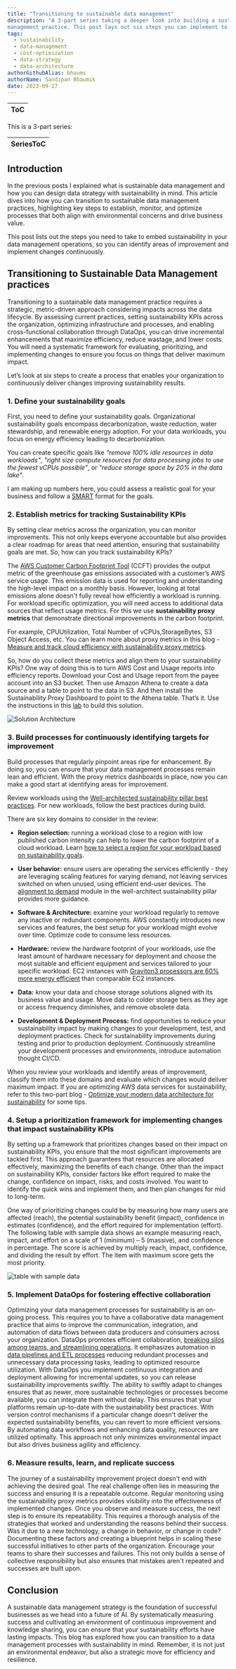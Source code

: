 ```yaml
---
title: "Transitioning to sustainable data management"
description: "A 3-part series taking a deeper look into building a sustainable data
management practice. This post lays out six steps you can implement to operate the practice in an ongoing basis."
tags:
  - sustainability
  - data-management
  - cost-optimization
  - data-strategy
  - data-architecture
authorGithubAlias: bhaums
authorName: Sandipan Bhaumik
date: 2023-09-27
---
```

|ToC|
|---|

This is a 3-part series:

| SeriesToC |
|-----------|

## Introduction

In the previous posts I explained what is sustainable data management and how you can design data strategy with sustainability in mind. This article dives into how you can transition to sustainable data management practices, highlighting key steps to establish, monitor, and optimize processes that both align with environmental concerns and drive business value.

This post lists out the steps you need to take to embed sustainability in your data management operations, so you can identify areas of improvement and implement changes continuously.

## Transitioning to Sustainable Data Management practices

Transitioning to a sustainable data management practice requires a strategic, metric-driven approach considering impacts across the data lifecycle. By assessing current practices, setting sustainability KPIs across the organization, optimizing infrastructure and processes, and enabling cross-functional collaboration through DataOps, you can drive incremental enhancements that maximize efficiency, reduce wastage, and lower costs. You will need a systematic framework for evaluating, prioritizing, and implementing changes to ensure you focus on things that deliver maximum impact.

Let’s look at six steps to create a process that enables your organization to continuously deliver changes improving sustainability results.

### 1. Define your sustainability goals

First, you need to define your sustainability goals. Organizational sustainability goals encompass decarbonization, waste reduction, water stewardship, and renewable energy adoption. For your data workloads, you focus on energy efficiency leading to decarbonization.

You can create specific goals like *"remove 100% idle resources in data workloads"*, *"right size compute resources for data processing jobs to use the fewest vCPUs possible"*, or *"reduce storage space by 20% in the data lake"*.

I am making up numbers here, you could assess a realistic goal for your business and follow a [SMART](https://business.adobe.com/blog/basics/smart-goals) format for the goals.

### 2. Establish metrics for tracking Sustainability KPIs

By setting clear metrics across the organization, you can monitor improvements. This not only keeps everyone accountable but also provides a clear roadmap for areas that need attention, ensuring that sustainability goals are met. So, how can you track sustainability KPIs?

The [AWS Customer Carbon Footprint Tool](https://aws.amazon.com/aws-cost-management/aws-customer-carbon-footprint-tool/) (CCFT) provides the output metric of the greenhouse gas emissions associated with a customer’s AWS service usage. This emission data is used for reporting and understanding the high-level impact on a monthly basis. However, looking at total emissions alone doesn't fully reveal how efficiently a workload is running. For workload specific optimization, you will need access to additional data sources that reflect usage metrics. For this we use **sustainability proxy metrics** that demonstrate directional improvements in the carbon footprint.

For example, CPUUtilization, Total Number of vCPUs,StorageBytes, S3 Object Access, etc. You can learn more about proxy metrics in this blog - [Measure and track cloud efficiency with sustainability proxy metrics](https://aws.amazon.com/blogs/aws-cloud-financial-management/measure-and-track-cloud-efficiency-with-sustainability-proxy-metrics-part-i-what-are-proxy-metrics/).

So, how do you collect these metrics and align them to your sustainability KPIs? One way of doing this is to turn AWS Cost and Usage reports into efficiency reports. Download your Cost and Usage report from the payee account into an S3 bucket. Then use Amazon Athena to create a data source and a table to point to the data in S3. And then install the Sustainability Proxy Dashboard to point to the Athena table. That’s it. Use the instructions in this [lab](https://catalog.workshops.aws/well-architected-sustainability/en-US/5-process-and-culture/cur-reports-as-efficiency-reports) to build this
solution.

![Solution Architecture](images/lab-solution-architecture.png)

### 3. Build processes for continuously identifying targets for improvement

Build processes that regularly pinpoint areas ripe for enhancement. By doing so, you can ensure that your data management processes remain lean and efficient. With the proxy metrics dashboards in place, now you can make a good start at identifying areas for improvement.

Review workloads using the [Well-architected sustainability pillar best practices](https://docs.aws.amazon.com/wellarchitected/latest/sustainability-pillar/sustainability-pillar.html). For new workloads, follow the best practices during build.

There are six key domains to consider in the review:

- **Region selection:** running a workload close to a region with low published carbon intensity can help to lower the carbon footprint of a cloud workload. Learn [how to select a region for your workload based on sustainability goals](https://aws.amazon.com/blogs/architecture/how-to-select-a-region-for-your-workload-based-on-sustainability-goals/).

- **User behavior:** ensure users are operating the services efficiently - they are leveraging scaling features for varying demand, not leaving services switched on when unused, using efficient end-user devices. The [alignment to demand](https://docs.aws.amazon.com/wellarchitected/latest/sustainability-pillar/alignment-to-demand.html) module in the well-architect sustainability pillar provides more guidance.

- **Software & Architecture:** examine your workload regularly to remove any inactive or redundant components. AWS constantly introduces new services and features, the best setup for your workload might evolve over time. Optimize code to consume less resources.

- **Hardware:** review the hardware footprint of your workloads, use the least amount of hardware necessary for deployment and choose the most suitable and efficient equipment and services tailored to your specific workload. EC2 instances with [Graviton3 processors are 60% more energy efficient](https://aws.amazon.com/ec2/graviton/) than comparable EC2 instances.

- **Data:** know your data and choose storage solutions aligned with its business value and usage. Move data to colder storage tiers as they age or access frequency diminishes, and remove obsolete data.

- **Development & Deployment Process:** find opportunities to reduce your sustainability impact by making changes to your development, test, and deployment practices. Check for sustainability improvements during testing and prior to production deployment. Continuously streamline your development processes and environments, introduce automation thought CI/CD.

When you review your workloads and identify areas of improvement, classify them into these domains and evaluate which changes would deliver maximum impact. If you are optimizing AWS data services for sustainability, refer to this two-part blog - [Optimize your modern data architecture for sustainability](https://aws.amazon.com/blogs/architecture/optimize-your-modern-data-architecture-for-sustainability-part-1-data-ingestion-and-data-lake/) for some tips.

### 4. Setup a prioritization framework for implementing changes that impact sustainability KPIs

By setting up a framework that prioritizes changes based on their impact on sustainability KPIs, you ensure that the most significant improvements are tackled first. This approach guarantees that resources are allocated effectively, maximizing the benefits of each change. Other than the impact on sustainability KPIs, consider factors like effort required to make the change, confidence on impact, risks, and costs involved. You want to identify the quick wins and implement them, and then plan changes for mid to long-term.

One way of prioritizing changes could be by measuring how many users are affected (reach), the potential sustainability benefit (impact), confidence in estimates (confidence), and the effort required for implementation (effort). The following table with sample data shows an example measuring reach, impact, and effort on a scale of 1 (minimum) – 5 (massive), and confidence in percentage. The score is achieved by multiply reach, impact, confidence, and dividing the result by effort. The item with maximum score gets the most priority.

![table with sample data](images/table.png)

### 5. Implement DataOps for fostering effective collaboration

Optimizing your data management processes for sustainability is an on-going process. This requires you to have a collaborative data management practice that aims to improve the communication, integration, and automation of data flows between data producers and consumers across your organization. DataOps promotes efficient collaboration, [breaking silos among teams, and streamlining operations](https://aws.amazon.com/blogs/big-data/build-a-dataops-platform-to-break-silos-between-engineers-and-analysts/). It emphasizes automation in [data pipelines and ETL processes](https://aws.amazon.com/blogs/devops/deploying-data-lake-etl-jobs-using-cdk-pipelines/) reducing redundant processes and unnecessary data processing tasks, leading to optimized resource utilization. With DataOps you implement continuous integration and deployment allowing for incremental updates, so you can release sustainability improvements swiftly. The ability to swiftly adapt to changes ensures that as newer, more sustainable technologies or processes become available, you can integrate them without delay. This ensures that your platforms remain up-to-date with the sustainability best practices. With version control mechanisms if a particular change doesn't deliver the expected sustainability benefits, you can revert to more efficient versions. By automating data workflows and enhancing data quality, resources are utilized optimally. This approach not only minimizes environmental impact but also drives business agility and efficiency.

### 6. Measure results, learn, and replicate success

The journey of a sustainability improvement project doesn't end with achieving the desired goal. The real challenge often lies in measuring the success and ensuring it is a repeatable outcome. Regular monitoring using the sustainability proxy metrics provides visibility into the effectiveness of implemented changes. Once you observe and measure success, the next step is to ensure its repeatability. This requires a thorough analysis of the strategies that worked and understanding the reasons behind their success. Was it due to a new technology, a change in behavior, or change in code? Documenting these factors and creating a blueprint helps in scaling these successful initiatives to other parts of the organization. Encourage your teams to share their successes and failures. This not only builds a sense of collective responsibility but also ensures that mistakes aren't repeated and successes are built
upon.

## Conclusion

A sustainable data management strategy is the foundation of successful businesses as we head into a future of AI. By systematically measuring success and cultivating an environment of continuous improvement and knowledge sharing, you can ensure that your sustainability efforts have lasting impacts. This blog has explored how you can transition to a data management processes with sustainability in mind. Remember, it is not just an environmental endeavor, but also a strategic move for efficiency and resilience.
